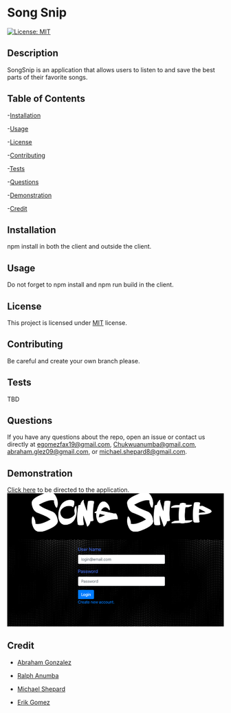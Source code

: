 # Song Snip

  [![License: MIT](https://img.shields.io/badge/License-MIT-orange.svg)](https://opensource.org/licenses/MIT)

  ## Description

  SongSnip is an application that allows users to listen to and save the best parts of their favorite songs.

  ## Table of Contents

  -[Installation](#installation)

  -[Usage](#Usage)

  -[License](#license)

  -[Contributing](#contributing)

  -[Tests](#tests)

  -[Questions](#questions)
  
  -[Demonstration](#demonstration)
  
  -[Credit](#credit)

  ## Installation

  npm install in both the client and outside the client.

  ## Usage

  Do not forget to npm install and npm run build in the client.

  ## License

  This project is licensed under [MIT](https://opensource.org/licenses/MIT) license.

  ## Contributing

  Be careful and create your own branch please.

  ## Tests

  TBD

  ## Questions

  If you have any questions about the repo, open an issue or contact us directly at egomezfax19@gmail.com, Chukwuanumba@gmail.com, abraham.glez09@gmail.com, or michael.shepard8@gmail.com.
  
  ## Demonstration
  [Click here](https://tranquil-ocean-58611.herokuapp.com/analyze) to be directed to the application.
  ![](assets/SongSnip.png)
  
   ## Credit
  
  - [Abraham Gonzalez](https://github.com/agonzalez57)
  
  - [Ralph Anumba](https://github.com/Ranumba89)
  
  - [Michael Shepard](https://github.com/mbshepard)
  
  - [Erik Gomez](https://github.com/egome019)

  
